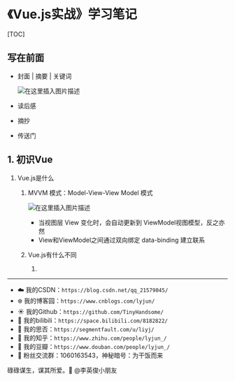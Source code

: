 # 《Vue.js实战》学习笔记

[TOC]

## 写在前面

- 封面 | 摘要 | 关键词

  ![在这里插入图片描述](https://img-blog.csdnimg.cn/c16b46cc49694c3986959f5ee5651353.png)

- 读后感

- 摘抄

- 传送门

## 1. 初识Vue

1. Vue.js是什么

   1. MVVM 模式：Model-View-View Model 模式

      ![在这里插入图片描述](https://img-blog.csdnimg.cn/7a04f334c0354187a2116c0763b76fc0.png)

      - 当视图层 View 变化时，会自动更新到 ViewModel视图模型，反之亦然
      - View和ViewModel之间通过双向绑定 data-binding 建立联系

   2. Vue.js有什么不同

      1. 












------


- :cloud: 我的CSDN：`https://blog.csdn.net/qq_21579045/`
- :snowflake: 我的博客园：`https://www.cnblogs.com/lyjun/`
- :sunny: 我的Github：`https://github.com/TinyHandsome/`
- :rainbow: 我的bilibili：`https://space.bilibili.com/8182822/`
- :avocado: 我的思否：`https://segmentfault.com/u/liyj/`
- :tomato: 我的知乎：`https://www.zhihu.com/people/lyjun_/`
- :potato: 我的豆瓣：`https://www.douban.com/people/lyjun_/`
- :penguin: 粉丝交流群：1060163543，神秘暗号：为干饭而来

碌碌谋生，谋其所爱。:ocean:              @李英俊小朋友

